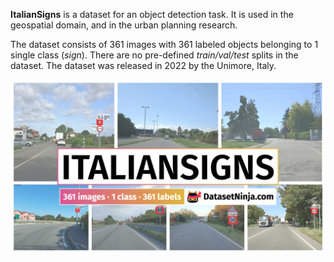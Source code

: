**ItalianSigns** is a dataset for an object detection task. It is used in the geospatial domain, and in the urban planning research. 

The dataset consists of 361 images with 361 labeled objects belonging to 1 single class (*sign*). There are no pre-defined <i>train/val/test</i> splits in the dataset. The dataset was released in 2022 by the Unimore, Italy.

<img src="https://github.com/dataset-ninja/italian-signs/raw/main/visualizations/poster.png">
